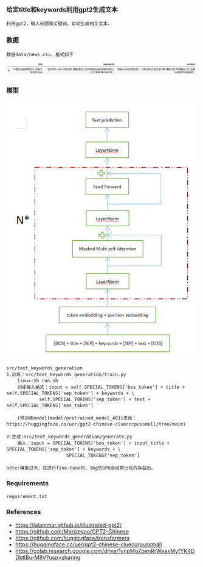 ### 给定title和keywords利用gpt2生成文本
    利用gpt2，输入标题和关键词，自动生成相关文本。
    
### 数据
    数据data/news.csv，格式如下
![image](https://raw.githubusercontent.com/jiangnanboy/text_generation/master/img/data.png)

### 模型 
![image](https://raw.githubusercontent.com/jiangnanboy/text_generation/master/img/gpt2.png)

    src/text_keywords_generation
    1.训练：src/text_keywords_generation/train.py
        linux:sh run.sh
        训练输入格式：input = self.SPECIAL_TOKENS['bos_token'] + title + self.SPECIAL_TOKENS['sep_token'] + keywords + \
                self.SPECIAL_TOKENS['sep_token'] + text + self.SPECIAL_TOKENS['eos_token']
                
        (预训练model[model/pretrained_model_401]来自：https://huggingface.co/uer/gpt2-chinese-cluecorpussmall/tree/main)
   
    2.生成:src/text_keywords_generation/generate.py
        输入：input = SPECIAL_TOKENS['bos_token'] + input_title + SPECIAL_TOKENS['sep_token'] + keywords + \
                          SPECIAL_TOKENS['sep_token']

    note:模型过大，在进行fine-tune时，16g的GPU会经常出现内存益出。
### Requirements
    requirement.txt

### References
* https://jalammar.github.io/illustrated-gpt2/
* https://github.com/Morizeyao/GPT2-Chinese
* https://github.com/huggingface/transformers
* https://huggingface.co/uer/gpt2-chinese-cluecorpussmall
* https://colab.research.google.com/drive/1vnpMoZoenRrWeaxMyfYK4DDbtlBu-M8V?usp=sharing
    